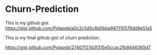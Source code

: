 # Churn-Prediction
This is my github gist
https://gist.github.com/Polapob/a0c2c5d5c8d0bba947110576dd9e51a5

This is my final github gist of churn prediction.

https://gist.github.com/Polapob/27407f27d3f315e5ccac2fb8446365d7

